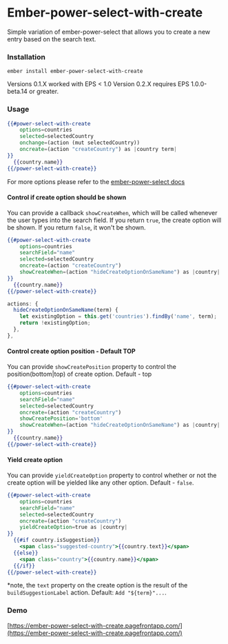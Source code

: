 # Ember-power-select-with-create

Simple variation of ember-power-select that allows you to create a new entry based on the search text.

### Installation

```
ember install ember-power-select-with-create
```

Versions 0.1.X worked with EPS < 1.0
Version 0.2.X requires EPS 1.0.0-beta.14 or greater.

### Usage

```hbs
{{#power-select-with-create
    options=countries
    selected=selectedCountry
    onchange=(action (mut selectedCountry))
    oncreate=(action "createCountry") as |country term|
}}
  {{country.name}}
{{/power-select-with-create}}
```

For more options please refer to the [ember-power-select docs](http://www.ember-power-select.com/docs)

#### Control if create option should be shown

You can provide a callback `showCreateWhen`, which will be called whenever the user types into the search field.
If you return `true`, the create option will be shown. If you return `false`, it won't be shown.

```hbs
{{#power-select-with-create
    options=countries
    searchField="name"
    selected=selectedCountry
    oncreate=(action "createCountry")
    showCreateWhen=(action "hideCreateOptionOnSameName") as |country|
}}
  {{country.name}}
{{/power-select-with-create}}
```

```js
actions: {
  hideCreateOptionOnSameName(term) {
    let existingOption = this.get('countries').findBy('name', term);
    return !existingOption;
  },
},
```


#### Control create option position - Default TOP

You can provide `showCreatePosition` property to control the position(bottom|top) of create option. Default - top

```hbs
{{#power-select-with-create
    options=countries
    searchField="name"
    selected=selectedCountry
    oncreate=(action "createCountry")
    showCreatePosition='bottom'
    showCreateWhen=(action "hideCreateOptionOnSameName") as |country|
}}
  {{country.name}}
{{/power-select-with-create}}
```

#### Yield create option

You can provide `yieldCreateOption` property to control whether or not the create option will be yielded like any other option. Default - `false`.

```hbs
{{#power-select-with-create
    options=countries
    searchField="name"
    selected=selectedCountry
    oncreate=(action "createCountry")
    yieldCreateOption=true as |country|
}}
  {{#if country.isSuggestion}}
    <span class="suggested-country">{{country.text}}</span>
  {{else}}
    <span class="country">{{country.name}}</span>
  {{/if}}
{{/power-select-with-create}}
```

*note, the `text` property on the create option is the result of the `buildSuggestionLabel` action. Default: `Add "${term}"...`.

### Demo

[https://ember-power-select-with-create.pagefrontapp.com/](https://ember-power-select-with-create.pagefrontapp.com/)

